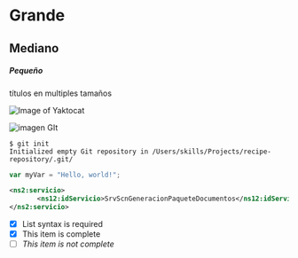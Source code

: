 # Grande
## Mediano
##### Pequeño

títulos en multiples tamaños

![Image of Yaktocat](https://octodex.github.com/images/yaktocat.png)

![imagen GIt](https://images.pexels.com/photos/11035539/pexels-photo-11035539.jpeg?cs=srgb&dl=pexels-realtoughcandycom-11035539.jpg&fm=jpg)


```
$ git init
Initialized empty Git repository in /Users/skills/Projects/recipe-repository/.git/
```
``` javascript
var myVar = "Hello, world!";
```

``` xml
<ns2:servicio>      
       <ns12:idServicio>SrvScnGeneracionPaqueteDocumentos</ns12:idServicio>
</ns2:servicio>
```

- [x] List syntax is required
- [x] This item is complete
- [ ] _This item is not complete_
